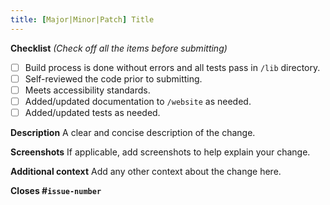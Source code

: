 ```yaml
---
title: [Major|Minor|Patch] Title
---
```


**Checklist**
_(Check off all the items before submitting)_
- [ ] Build process is done without errors and all tests pass in `/lib` directory.
- [ ] Self-reviewed the code prior to submitting.
- [ ] Meets accessibility standards.
- [ ] Added/updated documentation to `/website` as needed.
- [ ] Added/updated tests as needed.

**Description**
A clear and concise description of the change.

**Screenshots**
If applicable, add screenshots to help explain your change.

**Additional context**
Add any other context about the change here.

**Closes #`issue-number`**